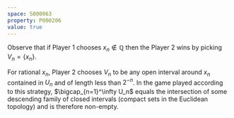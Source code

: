 ```yaml
---
space: S000063
property: P000206
value: true
---
```


Observe that if Player 1 chooses $x_n\notin \mathbb Q$ then the Player 2 wins by picking $V_n=\{x_n\}$.

For rational $x_n$, Player 2 chooses $V_n$ to be any open interval around $x_n$ contained in $U_n$ and of length less than $2^{-n}$.
In the game played according to this strategy,
$\bigcap_{n=1}^\infty U_n$ equals the intersection of some descending family of closed intervals (compact sets in the Euclidean topology) and is therefore non-empty.
